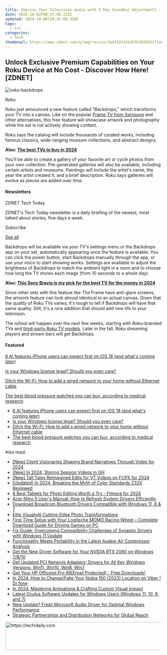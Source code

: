 ```yaml
---
title: Improve Your Television Audio with 5 Key Soundbar Adjustments - Tips From ZDNet Professionals
date: 2024-10-03T08:25:00.222Z
updated: 2024-10-08T20:55:09.558Z
tags:
  - tvs
categories:
  - tech
thumbnail: https://www.zdnet.com/a/img/resize/3a4f43f43420fb382855171a0ef7a996a0b56c26/2024/06/13/95f6cf91-23d7-404c-ad47-d247efbd41a4/pxl-20240613-142436656-portrait.jpg?width=278&height=156&fit=crop&auto=webp
---
```


## Unlock Exclusive Premium Capabilities on Your Roku Device at No Cost - Discover How Here![ZDNET]

![roku-backdrops](https://www.zdnet.com/a/img/resize/ab06e5d79937bcd994ea807e04aece8be4cc8f5c/2024/09/04/03fa9e7c-68b9-43c6-ba8d-3958f358f014/backdrops-lifestyle-person.jpg?auto=webp&width=1280)

Roku

Roku just announced a new feature called "Backdrops," which transforms your TV into a canvas. Like on the popular [Frame TV from Samsung](https://www.zdnet.com/home-and-office/home-entertainment/samsung-frame-tv-2024-vs-2023-comparing-the-key-differences/) and other alternatives, this free feature will showcase artwork and photography while the set is not actively showing content.

Roku says the catalog will include thousands of curated works, including famous classics, wide-ranging museum collections, and abstract designs.

**Also: [The best TVs to buy in 2024](https://www.zdnet.com/home-and-office/home-entertainment/best-tv/)**

You'll be able to create a gallery of your favorite art or cycle photos from your own collection. Pre-generated galleries will also be available, including certain artists and museums. Paintings will include the artist's name, the year the artist created it, and a brief description. Roku says galleries will evolve as pieces are added over time. 

#### Newsletters

ZDNET Tech Today

ZDNET's Tech Today newsletter is a daily briefing of the newest, most talked about stories, five days a week.

 Subscribe

[See all](https://www.zdnet.com/newsletters/)

Backdrops will be available via your TV's settings menu or the Backdrops app on your set, automatically appearing once the feature is available. You can click the power button, start Backdrops manually through the app, or use your voice to start showing works. Settings are available to adjust the brightness of Backdrops to match the ambient light in a room and to choose how long the TV shows each image (from 10 seconds to a whole day).

**Also: [This Sony Bravia is my pick for the best TV for the money in 2024](https://www.zdnet.com/home-and-office/home-entertainment/this-sony-bravia-is-my-pick-for-the-best-tv-for-the-money-in-2024-and-its-on-sale-for-labor-day/)**

Since other sets with this feature like The Frame have anti-glare screens, the artwork feature can look almost identical to an actual canvas. Given that the quality of Roku TVs varies, it's tough to tell if Backdrops will have that same quality. Still, it's a nice addition that should add new life to your television.

The rollout will happen over the next few weeks, starting with Roku-branded TVs and [third-party Roku TV models](https://www.zdnet.com/home-and-office/home-entertainment/best-roku-tvs/#link={). Later in the fall, Roku streaming players and stream bars will get Backdrops.

#### Featured

[6 AI features iPhone users can expect first on iOS 18 (and what's coming later)](https://www.zdnet.com/article/6-ai-features-iphone-users-can-expect-first-on-ios-18-and-whats-coming-later/ "6 AI features iPhone users can expect first on iOS 18 (and what's coming later)")

[Is your Windows license legal? Should you even care?](https://www.zdnet.com/article/is-your-windows-license-legal-should-you-even-care/ "Is your Windows license legal? Should you even care?")

[Ditch the Wi-Fi: How to add a wired network to your home without Ethernet cable](https://www.zdnet.com/article/ditch-the-wi-fi-how-to-add-a-wired-network-to-your-home-without-ethernet-cable/ "Ditch the Wi-Fi: How to add a wired network to your home without Ethernet cable")

[The best blood pressure watches you can buy, according to medical research](https://www.zdnet.com/article/best-blood-pressure-watch/ "The best blood pressure watches you can buy, according to medical research")

* [6 AI features iPhone users can expect first on iOS 18 (and what's coming later)](https://www.zdnet.com/article/6-ai-features-iphone-users-can-expect-first-on-ios-18-and-whats-coming-later/ "6 AI features iPhone users can expect first on iOS 18 (and what's coming later)")
* [Is your Windows license legal? Should you even care?](https://www.zdnet.com/article/is-your-windows-license-legal-should-you-even-care/ "Is your Windows license legal? Should you even care?")
* [Ditch the Wi-Fi: How to add a wired network to your home without Ethernet cable](https://www.zdnet.com/article/ditch-the-wi-fi-how-to-add-a-wired-network-to-your-home-without-ethernet-cable/ "Ditch the Wi-Fi: How to add a wired network to your home without Ethernet cable")
* [The best blood pressure watches you can buy, according to medical research](https://www.zdnet.com/article/best-blood-pressure-watch/ "The best blood pressure watches you can buy, according to medical research")

<ins class="adsbygoogle"
     style="display:block"
     data-ad-format="autorelaxed"
     data-ad-client="ca-pub-7571918770474297"
     data-ad-slot="1223367746"></ins>

<ins class="adsbygoogle"
     style="display:block"
     data-ad-client="ca-pub-7571918770474297"
     data-ad-slot="8358498916"
     data-ad-format="auto"
     data-full-width-responsive="true"></ins>

<span class="atpl-alsoreadstyle">Also read:</span>
<div><ul>
<li><a href="https://article-knowledge.techidaily.com/new-client-visionaries-shaping-brand-narratives-through-video-for-2024/"><u>[New] Client Visionaries Shaping Brand Narratives Through Video for 2024</u></a></li>
<li><a href="https://on-screen-recording.techidaily.com/new-in-2024-storing-session-videos-in-gh/"><u>[New] In 2024, Storing Session Videos in GH</u></a></li>
<li><a href="https://instagram-videos.techidaily.com/new-tall-tales-reimagined-edits-for-vt-videos-on-fcpx-for-2024/"><u>[New] Tall Tales Reimagined Edits for VT Videos on FCPX for 2024</u></a></li>
<li><a href="https://fox-direct.techidaily.com/updated-in-2024-breaking-the-myth-of-color-standards-z32x-reviewed/"><u>[Updated] In 2024, Breaking the Myth of Color Standards Z32X Reviewed</u></a></li>
<li><a href="https://fox-direct.techidaily.com/8-best-tablets-for-photo-editing-worth-a-try-filmora-for-2024/"><u>8 Best Tablets for Photo Editing Worth a Try - Filmora for 2024</u></a></li>
<li><a href="https://hardware-updates.techidaily.com/acer-nitro-5-users-manual-how-to-refresh-system-drivers-efficiently/"><u>Acer Nitro 5 User's Manual: How to Refresh System Drivers Efficiently</u></a></li>
<li><a href="https://hardware-updates.techidaily.com/download-broadcom-bluetooth-drivers-compatible-with-windows-11-8-and-7/"><u>Download Broadcom Bluetooth Drivers Compatible with Windows 11, 8 & 7</u></a></li>
<li><a href="https://extra-information.techidaily.com/elite-visualsai-cutting-edge-photo-transformations/"><u>Elite VisualsAI Cutting-Edge Photo Transformations</u></a></li>
<li><a href="https://hardware-updates.techidaily.com/first-time-setup-with-your-logiteche-momo-racing-wheel-complete-download-guide-for-driving-games-on-pc/"><u>First Time Setup with Your Logiteche MOMO Racing Wheel – Complete Download Guide for Driving Games on PC</u></a></li>
<li><a href="https://hardware-updates.techidaily.com/fix-guide-overcoming-compatibility-challenges-of-synaptic-drivers-with-windows-11-update/"><u>Fix Guide: Overcoming Compatibility Challenges of Synaptic Drivers with Windows 11 Update</u></a></li>
<li><a href="https://buynow-tips.techidaily.com/functionality-meets-portability-in-the-latest-audew-air-compressor-analysis/"><u>Functionality Meets Portability in the Latest Audew Air Compressor Analysis</u></a></li>
<li><a href="https://hardware-updates.techidaily.com/get-the-new-driver-software-for-your-nvidia-rtx-2080-on-windows-7810/"><u>Get the New Driver Software for Your NVIDIA RTX 2080 on Windows 7/8/10</u></a></li>
<li><a href="https://hardware-updates.techidaily.com/get-updated-pci-network-adapters-drivers-for-all-key-windows-versions-win11-win10-win8-win7/"><u>Get Updated PCI Network Adapters' Drivers for All Key Windows Versions: Win11, Win10, Win8, Win7</u></a></li>
<li><a href="https://hardware-updates.techidaily.com/get-your-hp-officejet-pro-69email-protected-free-downloads/"><u>Get Your HP Officejet Pro 69[Email Protected] - Free Downloads!</u></a></li>
<li><a href="https://location-social.techidaily.com/in-2024-how-to-changefake-your-nokia-150-2023-location-on-viber-drfone-by-drfone-virtual-android/"><u>In 2024, How to Change/Fake Your Nokia 150 (2023) Location on Viber | Dr.fone</u></a></li>
<li><a href="https://youtube-stream.techidaily.com/in-2024-mastering-animations-and-crafting-custom-visual-impact/"><u>In 2024, Mastering Animations & Crafting Custom Visual Impact</u></a></li>
<li><a href="https://win-dash.techidaily.com/latest-oculus-software-updates-for-windows-users-windows-11-10-8-and-7/"><u>Latest Oculus Software Updates for Windows Users (Windows 11, 10, 8, and 7)</u></a></li>
<li><a href="https://hardware-updates.techidaily.com/new-update-fresh-microsoft-audio-driver-for-optimal-windows-performance/"><u>New Update? Fresh Microsoft Audio Driver for Optimal Windows Performance</u></a></li>
<li><a href="https://hardware-updates.techidaily.com/1722961967943-strategic-partnerships-and-distribution-networks-for-global-reach/"><u>Strategic Partnerships and Distribution Networks for Global Reach</u></a></li>
</ul></div>

<!-- affiliate ads begin -->
<a href="https://aligracehair.sjv.io/c/5597632/1972670/19272" target="_top" id="1972670">
  <img src="//a.impactradius-go.com/display-ad/19272-1972670" border="0" alt="https://techidaily.com" width="728" height="90"/>
</a>
<img height="0" width="0" src="https://aligracehair.sjv.io/i/5597632/1972670/19272" style="position:absolute;visibility:hidden;" border="0" />
<!-- affiliate ads end -->

